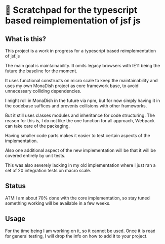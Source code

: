 # 🚀 Scratchpad for the typescript based reimplementation of jsf js

## What is this?

This project is a work in progress for a typescript based 
reimplementation of jsf.js

The main goal is maintainability. It omits legacy browsers
with IE11 being the future the baseline for the moment.

It uses functional constructs on micro scale
to keep the maintainability and uses 
my own MonaDish project as core framework base, to avoid
unnecessary colliding dependencies.

I might roll in MonaDish in the future
via npm, but for now simply having it in the codebase suffices
and prevents collisions with other frameworks.

But it still uses classes modules and inheritance
for code structuring.
The reason for this is, I do not like the one function for all
approach, Webpack can take care of the packaging.

Having smaller code parts makes it easier to test certain
aspects of the implementation.

Also one additional aspect of the new implementation will be
that it will be covered entirely by unit tests.

This was also severely lacking in my old implementation
where I just ran a set of 20 integration tests on macro scale.

## Status

ATM I am about 70% done with the core implementation, so stay tuned
something working will be available in a few weeks.


## Usage

For the time being I am working on it, so it cannot be used.
Once it is read for general testing, I will drop the info on how
to add it to your project.


